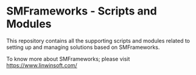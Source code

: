 # SMFrameworks - Scripts and Modules

This repository contains all the supporting scripts and modules related to setting up and managing solutions based on SMFrameworks.

To know more about SMFrameworks; please visit https://www.linwinsoft.com/

